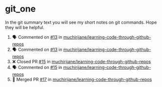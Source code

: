 # git_one
In the git summary text you will see my short notes on git commands. Hope they will be helpful.

<!--START_SECTION:activity-->
1. 🗣 Commented on [#13](https://github.com/muchirijane/learning-code-through-github-repos/issues/13) in [muchirijane/learning-code-through-github-repos](https://github.com/muchirijane/learning-code-through-github-repos)
2. 🗣 Commented on [#13](https://github.com/muchirijane/learning-code-through-github-repos/issues/13) in [muchirijane/learning-code-through-github-repos](https://github.com/muchirijane/learning-code-through-github-repos)
3. ❌ Closed PR [#15](https://github.com/muchirijane/learning-code-through-github-repos/pull/15) in [muchirijane/learning-code-through-github-repos](https://github.com/muchirijane/learning-code-through-github-repos)
4. 🗣 Commented on [#15](https://github.com/muchirijane/learning-code-through-github-repos/issues/15) in [muchirijane/learning-code-through-github-repos](https://github.com/muchirijane/learning-code-through-github-repos)
5. 🎉 Merged PR [#17](https://github.com/muchirijane/learning-code-through-github-repos/pull/17) in [muchirijane/learning-code-through-github-repos](https://github.com/muchirijane/learning-code-through-github-repos)
<!--END_SECTION:activity-->
